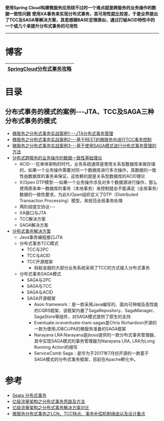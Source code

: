 **使用Spring Cloud构建微服务应用绕不过的一个难点就是跨服务的业务操作的数据一致性问题**
**使用XA事务来实现分布式事务，其可用性就比较差，于是业界提出了TCC及SAGA等解决方案，其思想跟BASE定理类似，通过打破ACID特性中的一个或几个来提升分布式事务的可用性**

---

# 博客
[SpringCloud分布式事务攻略](https://www.bilibili.com/video/BV1K44y1z7zh?vd_source=be3ac4894f8bf7883ae92030f6f7be46)|
---|


# 目录
## 分布式事务的模式的案例---JTA、TCC及SAGA三种分布式事务的模式
   * [微服务之分布式事务实战案例1---JTA分布式事务管理](https://weread.qq.com/web/reader/71d32370716443e271df020k47d328e029447d1e9905d2b)
   * [微服务之分布式事务实战案例2---基于REST的微服务中进行TCC事务控制](https://weread.qq.com/web/reader/71d32370716443e271df020k47d328e029447d1e9905d2b)
   * [微服务之分布式事务实战案例3---基于使用SAGA模式进行分布式事务管理的方法](https://weread.qq.com/web/reader/71d32370716443e271df020k47d328e029447d1e9905d2b)
* [分布式跨服务的业务操作的数据一致性基础理论](https://weread.qq.com/web/reader/71d32370716443e271df020ka5e327b0292a5e001323dfc)
  *  ACID---在单体架构的时代，业务系统通常是使用关系型数据库来做存储的，如果一个业务操作需要对同一个数据库进行多次操作，其数据的一致性由数据库的事务来保证，这依赖的就是关系型数据库的ACID理论
  * X/Open DTP模型---如果一个业务操作涉及对多个数据源进行操作，那么使用原来单一数据库的事务（本地事务）来控制就会不能满足（全局事务）数据的一致性要求。为此X/Open组织定义了DTP（Distributed Transaction Processing）模型，来规范全局事务处理 
  * 两阶段提交协议---
  * XA接口与JTA
  * TCC解决方案
  * SAGA解决方案
* [分布式事务解决方案](https://weread.qq.com/web/reader/71d32370716443e271df020k8d5321302938d5e957f2c0d)
  * Java事务编程接口JTA
  * 分布式事务TCC模式
    * TCC与2PC
    * TCC与ACID
    * TCC开源框架
      * 蚂蚁金服的大部分业务系统采用了TCC的方式接入分布式事务 
  * 分布式事务SAGA模式
    * SAGA与2PC
    * SAGA与TCC
    * SAGA与ACID
    * SAGA开源框架
      * Axon framework：是一款采用Java编写的、面向可伸缩及高性能的CQRS框架，该框架内置了SagaRepository、SagaManager、SagaStore等组件，对SAGA模式提供了原生的支持
      * Eventuate.io:eventuate-tram-sagas是Chris Richardson开源的一款为使用JDBC/JPA的微服务准备的SAGA框架
      * Narayana LRA:Narayana是jboss提供的一款分布式事务管理器，其中实现SAGA模式的事务管理器为Narayana LRA, LRA为Long Running Action的缩写
      * ServiceComb Saga：是华为于2017年7月份开源的一款基于SAGA模式的分布式事务框架，目前在Apache孵化中。                   
# 参考
  * [Seata 分布式事务](https://github.com/stevenli91748/JAVA-Architecture/blob/master/JAVA%20Framework/Spring%20Cloud/Spring%20Cloud%20Alibaba%E5%A5%97%E4%BB%B6/Seata.md)
  * [亿级流量架构之分布式事务思路及方法](https://www.cnblogs.com/Courage129/p/14433462.html)
  * [亿级流量架构之分布式事务解决方案对比](https://www.cnblogs.com/Courage129/p/14443653.html) 
  * [微服务分布式事务之LCN、TCC特点、事务补偿机制缘由以及设计重点](https://www.cnblogs.com/Courage129/p/14528981.html)

